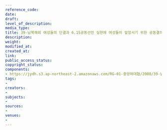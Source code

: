 ```yaml
---
reference_code: 
date: 
draft: 
level_of_description: 
media_type: 
title: 39-남북해외 여성들의 단결과 6.15공동선언 실현에 여성들이 앞장서기 위한 공동결의문
description: 
weight: 
modified_at: 
created_at: 
link: 
public_access_status: 
copyright_status: 
components:
- https://jydh.s3.ap-northeast-2.amazonaws.com/RG-01-중앙여대협/2000/39-남북해외+여성들의+단결과+6.15공동선언+실현에+여성들이+앞장서기+위한+공동결의문.pdf
tags:
- 
creators:
- 
subjects:
- 
sources:
- 
venues:
- 
---
```

